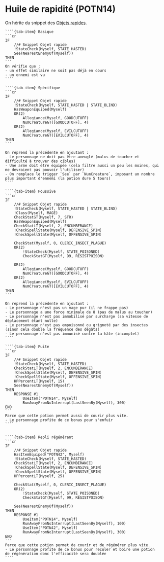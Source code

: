 # Huile de rapidité (POTN14)

On hérite du snippet des [Objets rapides](/item/base).

`````{tab-set}
````{tab-item} Basique
```cr
IF
    //# Snippet Objet rapide
    !StateCheck(Myself, STATE_HASTED)
    See(NearestEnemyOf(Myself))
THEN
```
On vérifie que :
- un effet similaire ne soit pas déjà en cours
- un ennemi est vu
````

````{tab-item} Spécifique
```cr
IF
    //# Snippet Objet rapide
    !StateCheck(Myself, STATE_HASTED | STATE_BLIND)
    HasWeaponEquiped(Myself)
    OR(2)
        Allegiance(Myself, GOODCUTOFF)
        NumCreatureGT([GOODCUTOFF], 4)
    OR(2)
        Allegiance(Myself, EVILCUTOFF)
        NumCreatureGT([EVILCUTOFF], 4)
THEN
```

On reprend la précédente en ajoutant :
- Le personnage ne doit pas être aveuglé (malus de toucher et difficulté à trouver des cibles)
- Une arme doit être équipée (cela filtre aussi un peu les moines, qui ne devraient pas pouvoir l'utiliser)
- On remplace le trigger `See` par `NumCreature`, imposant un nombre plus important d'ennemi (la potion dure 5 tours)
````

````{tab-item} Poussive
```cr
IF
    //# Snippet Objet rapide
    !StateCheck(Myself, STATE_HASTED | STATE_BLIND)
    !Class(Myself, MAGE)
    CheckStatGT(Myself, 7, STR)
    HasWeaponEquiped(Myself)
    CheckStatLT(Myself, 2, ENCUMBERANCE)
    !CheckSpellState(Myself, DEFENSIVE_SPIN)
    !CheckSpellState(Myself, OFFENSIVE_SPIN)

    CheckStat(Myself, 0, CLERIC_INSECT_PLAGUE)
    OR(2)
        !StateCheck(Myself, STATE_POISONED)
        CheckStatGT(Myself, 99, RESISTPOISON)

    OR(2)
        Allegiance(Myself, GOODCUTOFF)
        NumCreatureGT([GOODCUTOFF], 4)
    OR(2)
        Allegiance(Myself, EVILCUTOFF)
        NumCreatureGT([EVILCUTOFF], 4)
THEN
```

On reprend la précédente en ajoutant :
- Le personnage n'est pas un mage pur (il ne frappe pas)
- Le personnage a une force minimale de 8 (pas de malus au toucher)
- Le personnage n'est pas immobilisé par surcharge (sa vitesse de déplacement étant nulle)
- Le personnage n'est pas empoisonné ou grignoté par des insectes (sinon cela double la fréquence des dégâts)
- Le personnage n'est pas immunisé contre la hâte (incomplet)
````

````{tab-item} Fuite
```cr
IF
    //# Snippet Objet rapide
    !StateCheck(Myself, STATE_HASTED)
    CheckStatLT(Myself, 2, ENCUMBERANCE)
    !CheckSpellState(Myself, DEFENSIVE_SPIN)
    !CheckSpellState(Myself, OFFENSIVE_SPIN)
    HPPercentLT(Myself, 15)
    See(NearestEnemyOf(Myself))
THEN
    RESPONSE #1
        UseItem("POTN14", Myself)
        RunAwayFromNoInterrupt(LastSeenBy(Myself), 300)
END
```
Parce que cette potion permet aussi de courir plus vite.
- Le personnage profite de ce bonus pour s'enfuir
````


````{tab-item} Repli régénérant
```cr
IF
    //# Snippet Objet rapide
    HasItemEquiped("POTN42", Myself)
    !StateCheck(Myself, STATE_HASTED)
    CheckStatLT(Myself, 2, ENCUMBERANCE)
    !CheckSpellState(Myself, DEFENSIVE_SPIN)
    !CheckSpellState(Myself, OFFENSIVE_SPIN)
    HPPercentLT(Myself, 25)

    CheckStat(Myself, 0, CLERIC_INSECT_PLAGUE)
    OR(2)
        !StateCheck(Myself, STATE_POISONED)
        CheckStatGT(Myself, 99, RESISTPOISON)

    See(NearestEnemyOf(Myself))
THEN
    RESPONSE #1
        UseItem("POTN14", Myself)
        RunAwayFromNoInterrupt(LastSeenBy(Myself), 100)
        UseItem("POTN42", Myself)
        RunAwayFromNoInterrupt(LastSeenBy(Myself), 300)
END
```
Parce que cette potion permet de courir et de régénérer plus vite.
- Le personnage profite de ce bonus pour reculer et boire une potion de régénération donc l'efficacité sera doublée
````

`````
